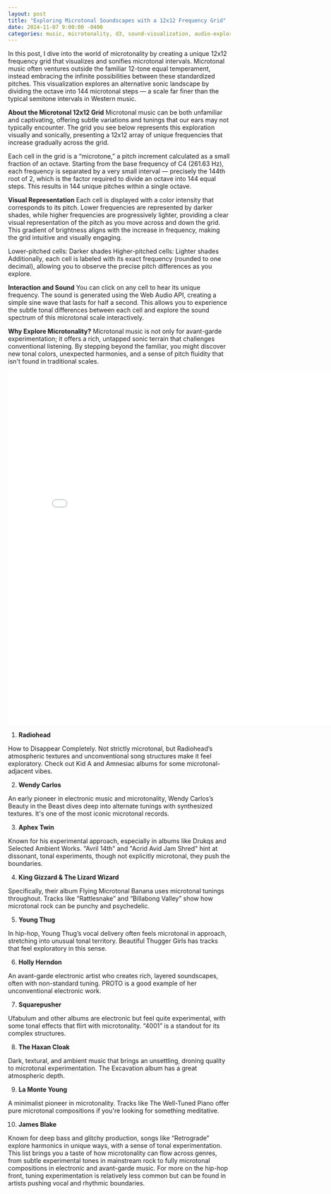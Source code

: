 ```yaml
---
layout: post
title: "Exploring Microtonal Soundscapes with a 12x12 Frequency Grid"
date: 2024-11-07 9:00:00 -0400
categories: music, microtonality, d3, sound-visualization, audio-exploration
---
```


In this post, I dive into the world of microtonality by creating a unique 12x12 frequency grid that visualizes and sonifies microtonal intervals. Microtonal music often ventures outside the familiar 12-tone equal temperament, instead embracing the infinite possibilities between these standardized pitches. This visualization explores an alternative sonic landscape by dividing the octave into 144 microtonal steps — a scale far finer than the typical semitone intervals in Western music.

**About the Microtonal 12x12 Grid**
Microtonal music can be both unfamiliar and captivating, offering subtle variations and tunings that our ears may not typically encounter. The grid you see below represents this exploration visually and sonically, presenting a 12x12 array of unique frequencies that increase gradually across the grid.

Each cell in the grid is a “microtone,” a pitch increment calculated as a small fraction of an octave. Starting from the base frequency of C4 (261.63 Hz), each frequency is separated by a very small interval — precisely the 144th root of 2, which is the factor required to divide an octave into 144 equal steps. This results in 144 unique pitches within a single octave.

**Visual Representation**
Each cell is displayed with a color intensity that corresponds to its pitch. Lower frequencies are represented by darker shades, while higher frequencies are progressively lighter, providing a clear visual representation of the pitch as you move across and down the grid. This gradient of brightness aligns with the increase in frequency, making the grid intuitive and visually engaging.

Lower-pitched cells: Darker shades
Higher-pitched cells: Lighter shades
Additionally, each cell is labeled with its exact frequency (rounded to one decimal), allowing you to observe the precise pitch differences as you explore.

**Interaction and Sound**
You can click on any cell to hear its unique frequency. The sound is generated using the Web Audio API, creating a simple sine wave that lasts for half a second. This allows you to experience the subtle tonal differences between each cell and explore the sound spectrum of this microtonal scale interactively.

**Why Explore Microtonality?**
Microtonal music is not only for avant-garde experimentation; it offers a rich, untapped sonic terrain that challenges conventional listening. By stepping beyond the familiar, you might discover new tonal colors, unexpected harmonies, and a sense of pitch fluidity that isn't found in traditional scales.


<div style="text-align: center;">
    <iframe src="/assets/sound-to-color-microtone" width="800" height="800" frameborder="0"></iframe>
</div>

1. **Radiohead**

How to Disappear Completely. Not strictly microtonal, but Radiohead’s atmospheric textures and unconventional song structures make it feel exploratory. Check out Kid A and Amnesiac albums for some microtonal-adjacent vibes.

2. **Wendy Carlos**

An early pioneer in electronic music and microtonality, Wendy Carlos’s Beauty in the Beast dives deep into alternate tunings with synthesized textures. It's one of the most iconic microtonal records.

3. **Aphex Twin**

Known for his experimental approach, especially in albums like Drukqs and Selected Ambient Works. "Avril 14th" and "Acrid Avid Jam Shred" hint at dissonant, tonal experiments, though not explicitly microtonal, they push the boundaries.

4. **King Gizzard & The Lizard Wizard**

Specifically, their album Flying Microtonal Banana uses microtonal tunings throughout. Tracks like “Rattlesnake” and “Billabong Valley” show how microtonal rock can be punchy and psychedelic.

5. **Young Thug**

In hip-hop, Young Thug’s vocal delivery often feels microtonal in approach, stretching into unusual tonal territory. Beautiful Thugger Girls has tracks that feel exploratory in this sense.

6. **Holly Herndon**

An avant-garde electronic artist who creates rich, layered soundscapes, often with non-standard tuning. PROTO is a good example of her unconventional electronic work.

7. **Squarepusher**

Ufabulum and other albums are electronic but feel quite experimental, with some tonal effects that flirt with microtonality. “4001” is a standout for its complex structures.

8. **The Haxan Cloak**

Dark, textural, and ambient music that brings an unsettling, droning quality to microtonal experimentation. The Excavation album has a great atmospheric depth.

9. **La Monte Young**

A minimalist pioneer in microtonality. Tracks like The Well-Tuned Piano offer pure microtonal compositions if you're looking for something meditative.

10. **James Blake**

Known for deep bass and glitchy production, songs like “Retrograde” explore harmonics in unique ways, with a sense of tonal experimentation.
This list brings you a taste of how microtonality can flow across genres, from subtle experimental tones in mainstream rock to fully microtonal compositions in electronic and avant-garde music. For more on the hip-hop front, tuning experimentation is relatively less common but can be found in artists pushing vocal and rhythmic boundaries.